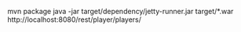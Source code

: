 mvn package
java -jar target/dependency/jetty-runner.jar target/*.war
http://localhost:8080/rest/player/players/